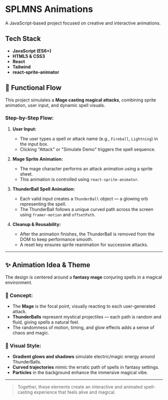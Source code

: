 # SPLMNS Animations

A JavaScript-based project focused on creative and interactive animations.

## Tech Stack

- **JavaScript (ES6+)**
- **HTML5 & CSS3**
- **React**
- **Tailwind**
- **react-sprite-animator**

## 🧭 Functional Flow

This project simulates a **Mage casting magical attacks**, combining sprite animation, user input, and dynamic spell visuals.

### Step-by-Step Flow:

1. **User Input:**
   - The user types a spell or attack name (e.g., `Fireball`, `Lightning`) in the input box.
   - Clicking "Attack" or "Simulate Demo" triggers the spell sequence.

2. **Mage Sprite Animation:**
   - The mage character performs an attack animation using a sprite sheet.
   - This animation is controlled using `react-sprite-animator`.

3. **ThunderBall Spell Animation:**
   - Each valid input creates a `ThunderBall` object — a glowing orb representing the spell.
   - The ThunderBall follows a unique curved path across the screen using `framer-motion` and `offsetPath`.

4. **Cleanup & Reusability:**
   - After the animation finishes, the ThunderBall is removed from the DOM to keep performance smooth.
   - A reset key ensures sprite reanimation for successive attacks.

---

## ✨ Animation Idea & Theme

The design is centered around a **fantasy mage** conjuring spells in a magical environment.

### 🎨 Concept:

- The **Mage** is the focal point, visually reacting to each user-generated attack.
- **ThunderBalls** represent mystical projectiles — each path is random and fluid, giving spells a natural feel.
- The randomness of motion, timing, and glow effects adds a sense of chaos and magic.

### 🌌 Visual Style:

- **Gradient glows and shadows** simulate electric/magic energy around ThunderBalls.
- **Curved trajectories** mimic the erratic path of spells in fantasy settings.
- **Particles** in the background enhance the immersive magical vibe.

---

> Together, these elements create an interactive and animated spell-casting experience that feels alive and magical.
